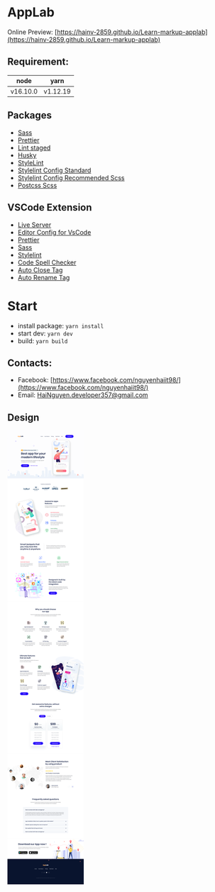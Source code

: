 # AppLab

Online Preview: [https://hainv-2859.github.io/Learn-markup-applab](https://hainv-2859.github.io/Learn-markup-applab)

## Requirement:

| node     | yarn     |
| -------- | -------- |
| v16.10.0 | v1.12.19 |

## Packages

- [Sass](https://www.npmjs.com/package/sass)
- [Prettier](https://www.npmjs.com/package/prettier)
- [Lint staged](https://www.npmjs.com/package/lint-staged)
- [Husky](https://www.npmjs.com/package/husky)
- [StyleLint](https://www.npmjs.com/package/stylelint)
- [Stylelint Config Standard](https://www.npmjs.com/package/stylelint-config-standard)
- [Stylelint Config Recommended Scss](https://www.npmjs.com/package/stylelint-config-recommended-scss)
- [Postcss Scss](https://www.npmjs.com/package/postscss-scss)

## VSCode Extension

- [Live Server](https://marketplace.visualstudio.com/items?itemName=ritwickdey.LiveServer)
- [Editor Config for VsCode](https://marketplace.visualstudio.com/items?itemName=EditorConfig.EditorConfig)
- [Prettier](https://marketplace.visualstudio.com/items?itemName=esbenp.prettier-vscode)
- [Sass](https://marketplace.visualstudio.com/items?itemName=Syler.sass-indented)
- [Stylelint](https://marketplace.visualstudio.com/items?itemName=stylelint.vscode-stylelint)
- [Code Spell Checker](https://marketplace.visualstudio.com/items?itemName=streetsidesoftware.code-spell-checker)
- [Auto Close Tag](https://marketplace.visualstudio.com/items?itemName=formulahendry.auto-close-tag)
- [Auto Rename Tag](https://marketplace.visualstudio.com/items?itemName=formulahendry.auto-rename-tag)

# Start

- install package: `yarn install`
- start dev: `yarn dev`
- build: `yarn build`

## Contacts:

- Facebook: [https://www.facebook.com/nguyenhaiit98/](https://www.facebook.com/nguyenhaiit98/)
- Email: [HaiNguyen.developer357@gmail.com](mailto:HaiNguyen.developer357@gmail.com)

## Design

![Design](assets/images/design.png)
